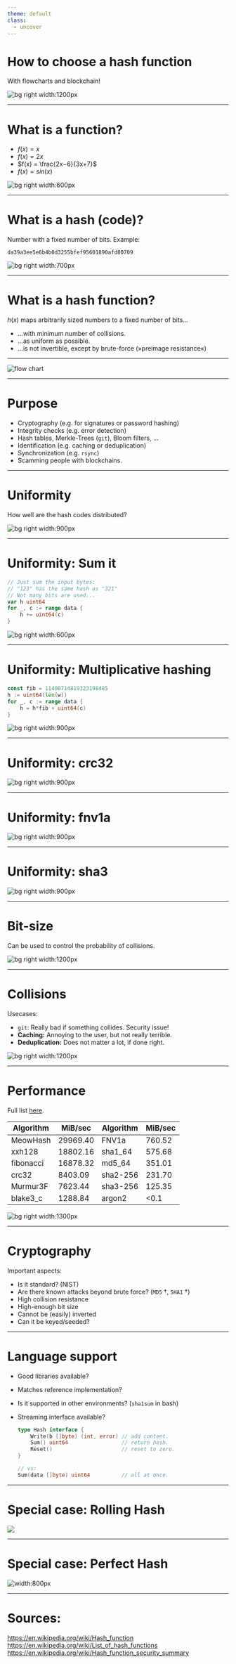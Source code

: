 ```yaml
---
theme: default
class:
  - uncover
---
```


<!-- _class: lead -->

# How to choose a hash function

With flowcharts and blockchain!

![bg right width:1200px](./images/choosing.jpg)

<!--
Agenda:

* What is a hash function?
* Why are they useful?
* Algorithm to choose an algorithm.
--->

---

# What is a function?

* $f(x) = x$
* $f(x) = 2x$
* $f(x) = \frac{2x−6}{3x+7}$
* $f(x) = sin(x)$

![bg right width:600px](./images/injective.png)

---

# What is a hash (code)?

<!-- in our context at least, hash can also mean hash brownies or minced meat... -->

Number with a fixed number of bits. Example:

`da39a3ee5e6b4b0d3255bfef95601890afd80709`

<!-- That above is the sha1 hash of an empty file
     Maybe one of the very few hash codes worth to recognize!
-->

![bg right width:700px](./images/hash.png)

---

# What is a hash function?

$h(x)$ maps arbitrarily sized numbers to a fixed number of bits...

* ...with minimum number of collisions.
* ...as uniform as possible.
* ...is not invertible, except by brute-force (»preimage resistance«)

---

![flow chart](./images/flowchart.svg)

<!--
Source for the diagram:

https://app.diagrams.net/#G11rSwTBF6jc5VIC4bXvHTUVJ2IJZM7aDa
-->

---

# Purpose

* Cryptography (e.g. for signatures or password hashing)
* Integrity checks (e.g. error detection)
* Hash tables, Merkle-Trees (`git`), Bloom filters, ...
* Identification (e.g. caching or deduplication)
* Synchronization (e.g. `rsync`)
* Scamming people with blockchains.

<!-- We will check some attributes of hash functions -->

---

# Uniformity

How well are the hash codes distributed?

![bg right width:900px](./distplot/image_random.png)

---

# Uniformity: Sum it

```go
// Just sum the input bytes:
// "123" has the same hash as "321"
// Not many bits are used...
var h uint64
for _, c := range data {
    h += uint64(c)
}
```

![bg right width:600px](./distplot/image_crosstotal.png)

---

# Uniformity: Multiplicative hashing

```go
const fib = 11400714819323198485
h := uint64(len(w))
for _, c := range data {
    h = h*fib + uint64(c)
}
```

![bg right width:900px](./distplot/image_fibonacci.png)

---

# Uniformity: crc32

![bg right width:900px](./distplot/image_crc32.png)

---

# Uniformity: fnv1a

![bg right width:900px](./distplot/image_fnv1a.png)

---

# Uniformity: sha3

![bg right width:900px](./distplot/image_sha3.png)

---

# Bit-size

Can be used to control the probability of collisions.


![bg right width:1200px](./images/bitsize.webp)

<!--
Cryptographic hash functions usually have a lot more.
Lowest is 128 bit (md5), sha1 is 160, most are bigger than 256.

Non cryptographic have usually <= 128 bit. Very often 32 bit or 64 bit
since they are often used in hash tables or algorithms.
-->

---

# Collisions

Usecases:

* `git`: Really bad if something collides. Security issue!
* **Caching:** Annoying to the user, but not really terrible.
* **Deduplication:** Does not matter a lot, if done right.

![bg right width:1200px](./images/collision.jpg)

---

# Performance


Full list [here](https://rurban.github.io/smhasher/doc/table.html).

<style scoped>
table {
  font-size: 17px;
}
</style>

| Algorithm    |   MiB/sec  | Algorithm    | MiB/sec  |
| -------------|------------|--------------|--------- |
| MeowHash     | 29969.40   | FNV1a        | 760.52   |
| xxh128       | 18802.16   | sha1_64      | 575.68   |
| fibonacci    | 16878.32   | md5_64       | 351.01   |
| crc32        | 8403.09    | sha2-256     | 231.70   |
| Murmur3F     | 7623.44    | sha3-256     | 125.35   |
| blake3_c     | 1288.84    | argon2       | <0.1     |

![bg right width:1300px](./images/performance.jpg)

<!-- Sometimes slow performance is a good thing
     as for example with key derivation function
     where you want an attacker to spend a lot of time.

     Examples would be scrypt or argon2

     It is important that the performance depends on
     the machine, as many modern hash algorithms utilize
     specialized machine instructions, baked into the CPU.

     Some hash algorithms are not suitable for certain platforms.
     We use FNV1a a lot, but the TI and Pi are not very good at it
     because they require a modulo operation, which is not supported
     in hardware on the Pi.
-->

---

# Cryptography

Important aspects:

* Is it standard? (NIST)
* Are there known attacks beyond brute force? (`MD5` †, `SHA1` †)
* High collision resistance
* High-enough bit size
* Cannot be (easily) inverted
* Can it be keyed/seeded?

---

# Language support

* Good libraries available?
* Matches reference implementation?
* Is it supported in other environments? (`sha1sum` in bash)
* Streaming interface available?

    ```go
    type Hash interface {
        Write(b []byte) (int, error) // add content.
        Sum() uint64                 // return hash.
        Reset()                      // reset to zero.
    }

    // vs:
    Sum(data []byte) uint64          // all at once.
    ```

---

# Special case: Rolling Hash

<!--
Data that was added can be efficiently removed from the hash.

Programs like rsync use it to detect diffs in files and are thus
able to transfer only the parts of a file that actually changed.
--->

![](./images/rolling_hash.webp)

---

# Special case: Perfect Hash

<!--
perfect hash: specially constructed hash function for a known data set with no collisions.
-->

![width:800px](./images/perfect_hash.png)

---

# Sources:

https://en.wikipedia.org/wiki/Hash_function
https://en.wikipedia.org/wiki/List_of_hash_functions
https://en.wikipedia.org/wiki/Hash_function_security_summary
